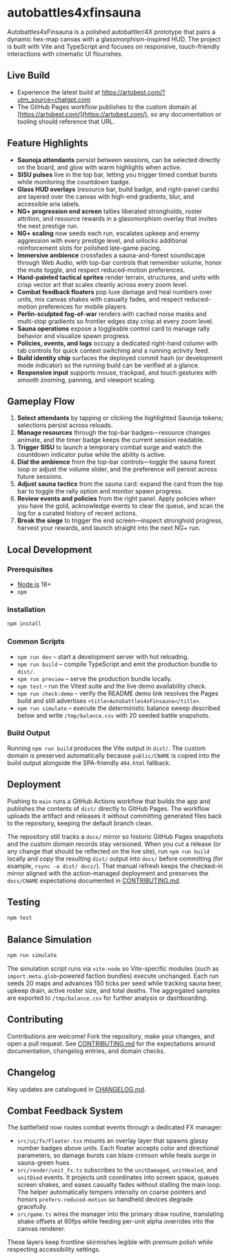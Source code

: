 # autobattles4xfinsauna

Autobattles4xFinsauna is a polished autobattler/4X prototype that pairs a
dynamic hex-map canvas with a glassmorphism-inspired HUD. The project is built
with Vite and TypeScript and focuses on responsive, touch-friendly interactions
with cinematic UI flourishes.

## Live Build

- Experience the latest build at https://artobest.com/?utm_source=chatgpt.com
- The GitHub Pages workflow publishes to the custom domain at
  [https://artobest.com/](https://artobest.com/), so any documentation or
  tooling should reference that URL.

## Feature Highlights

- **Saunoja attendants** persist between sessions, can be selected directly on
  the board, and glow with warm highlights when active.
- **SISU pulses** live in the top bar, letting you trigger timed combat bursts
  while monitoring the countdown badge.
- **Glass HUD overlays** (resource bar, build badge, and right-panel cards)
  are layered over the canvas with high-end gradients, blur, and accessible
  aria labels.
- **NG+ progression end screen** tallies liberated strongholds, roster attrition,
  and resource rewards in a glassmorphism overlay that invites the next prestige run.
- **NG+ scaling** now seeds each run, escalates upkeep and enemy aggression with
  every prestige level, and unlocks additional reinforcement slots for polished
  late-game pacing.
- **Immersive ambience** crossfades a sauna-and-forest soundscape through Web
  Audio, with top-bar controls that remember volume, honor the mute toggle, and
  respect reduced-motion preferences.
- **Hand-painted tactical sprites** render terrain, structures, and units with
  crisp vector art that scales cleanly across every zoom level.
- **Combat feedback floaters** pop luxe damage and heal numbers over units,
  mix canvas shakes with casualty fades, and respect reduced-motion
  preferences for mobile players.
- **Perlin-sculpted fog-of-war** renders with cached noise masks and multi-stop
  gradients so frontier edges stay crisp at every zoom level.
- **Sauna operations** expose a toggleable control card to manage rally
  behavior and visualize spawn progress.
- **Policies, events, and logs** occupy a dedicated right-hand column with tab
  controls for quick context switching and a running activity feed.
- **Build identity chip** surfaces the deployed commit hash (or development
  mode indicator) so the running build can be verified at a glance.
- **Responsive input** supports mouse, trackpad, and touch gestures with
  smooth zooming, panning, and viewport scaling.

## Gameplay Flow

1. **Select attendants** by tapping or clicking the highlighted Saunoja tokens;
   selections persist across reloads.
2. **Manage resources** through the top-bar badges—resource changes animate,
   and the timer badge keeps the current session readable.
3. **Trigger SISU** to launch a temporary combat surge and watch the countdown
   indicator pulse while the ability is active.
4. **Dial the ambience** from the top-bar controls—toggle the sauna forest loop
   or adjust the volume slider, and the preference will persist across future
   sessions.
5. **Adjust sauna tactics** from the sauna card: expand the card from the top
   bar to toggle the rally option and monitor spawn progress.
6. **Review events and policies** from the right panel. Apply policies when you
   have the gold, acknowledge events to clear the queue, and scan the log for a
   curated history of recent actions.
7. **Break the siege** to trigger the end screen—inspect stronghold progress,
   harvest your rewards, and launch straight into the next NG+ run.

## Local Development

### Prerequisites

- [Node.js](https://nodejs.org/) 18+
- `npm`

### Installation

```bash
npm install
```

### Common Scripts

- `npm run dev` – start a development server with hot reloading.
- `npm run build` – compile TypeScript and emit the production bundle to
  `dist/`.
- `npm run preview` – serve the production bundle locally.
- `npm test` – run the Vitest suite and the live demo availability check.
- `npm run check:demo` – verify the README demo link resolves the Pages build
  and still advertises `<title>Autobattles4xFinsauna</title>`.
- `npm run simulate` – execute the deterministic balance sweep described below
  and write `/tmp/balance.csv` with 20 seeded battle snapshots.

### Build Output

Running `npm run build` produces the Vite output in `dist/`. The custom domain
is preserved automatically because `public/CNAME` is copied into the build
output alongside the SPA-friendly `404.html` fallback.

## Deployment

Pushing to `main` runs a GitHub Actions workflow that builds the app and
publishes the contents of `dist/` directly to GitHub Pages. The workflow uploads
the artifact and releases it without committing generated files back to the
repository, keeping the default branch clean.

The repository still tracks a `docs/` mirror so historic GitHub Pages snapshots
and the custom domain records stay versioned. When you cut a release (or any
change that should be reflected on the live site), run `npm run build` locally
and copy the resulting `dist/` output into `docs/` before committing (for
example, `rsync -a dist/ docs/`). That manual refresh keeps the checked-in
mirror aligned with the action-managed deployment and preserves the
`docs/CNAME` expectations documented in
[CONTRIBUTING.md](CONTRIBUTING.md#before-you-start).

## Testing

```bash
npm test
```

## Balance Simulation

```bash
npm run simulate
```

The simulation script runs via `vite-node` so Vite-specific modules (such as
`import.meta.glob`-powered faction bundles) execute unchanged. Each run seeds 20
maps and advances 150 ticks per seed while tracking sauna beer, upkeep drain,
active roster size, and total deaths. The aggregated samples are exported to
`/tmp/balance.csv` for further analysis or dashboarding.

## Contributing

Contributions are welcome! Fork the repository, make your changes, and open a
pull request. See [CONTRIBUTING.md](CONTRIBUTING.md) for the expectations around
documentation, changelog entries, and domain checks.

## Changelog

Key updates are catalogued in [CHANGELOG.md](CHANGELOG.md).

## Combat Feedback System

The battlefield now routes combat events through a dedicated FX manager:

- `src/ui/fx/Floater.tsx` mounts an overlay layer that spawns glassy number
  badges above units. Each floater accepts color and directional parameters, so
  damage bursts can blaze crimson while heals surge in sauna-green hues.
- `src/render/unit_fx.ts` subscribes to the `unitDamaged`, `unitHealed`, and
  `unitDied` events. It projects unit coordinates into screen space, queues
  screen shakes, and eases casualty fades without stalling the main loop. The
  helper automatically tempers intensity on coarse pointers and honors
  `prefers-reduced-motion` so handheld devices degrade gracefully.
- `src/game.ts` wires the manager into the primary draw routine, translating
  shake offsets at 60fps while feeding per-unit alpha overrides into the canvas
  renderer.

These layers keep frontline skirmishes legible with premium polish while
respecting accessibility settings.

